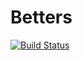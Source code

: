 Betters
================================================================================

[![Build Status](https://img.shields.io/travis/Tomohiro/betters.svg?style=flat-square)](https://travis-ci.org/Tomohiro/betters)
